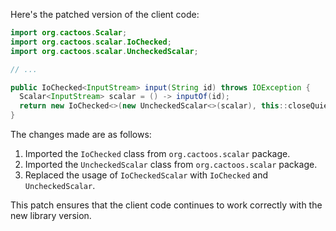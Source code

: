 Here's the patched version of the client code:

```java
import org.cactoos.Scalar;
import org.cactoos.scalar.IoChecked;
import org.cactoos.scalar.UncheckedScalar;

// ...

public IoChecked<InputStream> input(String id) throws IOException {
  Scalar<InputStream> scalar = () -> inputOf(id);
  return new IoChecked<>(new UncheckedScalar<>(scalar), this::closeQuietly);
}
```

The changes made are as follows:

1. Imported the `IoChecked` class from `org.cactoos.scalar` package.
2. Imported the `UncheckedScalar` class from `org.cactoos.scalar` package.
3. Replaced the usage of `IoCheckedScalar` with `IoChecked` and `UncheckedScalar`.

This patch ensures that the client code continues to work correctly with the new library version.